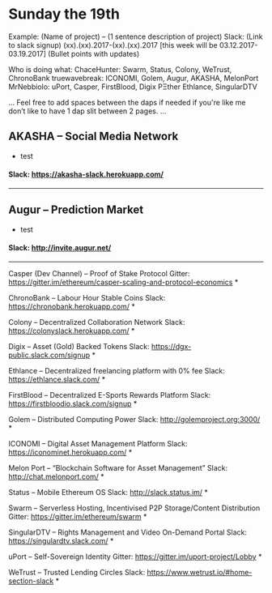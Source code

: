 # Sunday the 19th

Example:
(Name of project) – (1 sentence description of project)
Slack: (Link to slack signup)
(xx).(xx).2017-(xx).(xx).2017 [this week will be 03.12.2017-03.19.2017]
(Bullet points with updates)

Who is doing what:
ChaceHunter: 		Swarm, Status, Colony, WeTrust, ChronoBank
truewavebreak:			ICONOMI, Golem, Augur, AKASHA, MelonPort
MrNebbiolo: 				uPort, Casper, FirstBlood, Digix
PΞther				Ethlance, SingularDTV

…
Feel free to add spaces between the daps if needed if you're like me don’t like to have 1 dap slit between 2 pages. 
...



## AKASHA – Social Media Network
* test

#### Slack: https://akasha-slack.herokuapp.com/
---
## Augur – Prediction Market
* test

#### Slack: http://invite.augur.net/
---

Casper (Dev Channel) – Proof of Stake Protocol
Gitter: https://gitter.im/ethereum/casper-scaling-and-protocol-economics
*  

ChronoBank – Labour Hour Stable Coins
Slack: https://chronobank.herokuapp.com/
*

Colony – Decentralized Collaboration Network
Slack: https://colonyslack.herokuapp.com/
*

Digix – Asset (Gold) Backed Tokens
Slack: https://dgx-public.slack.com/signup
*

Ethlance – Decentralized freelancing platform with 0% fee
Slack: https://ethlance.slack.com/
*

FirstBlood – Decentralized E-Sports Rewards Platform
Slack: https://firstbloodio.slack.com/signup
*

Golem – Distributed Computing Power
Slack: http://golemproject.org:3000/
* 

ICONOMI – Digital Asset Management Platform
Slack: https://iconominet.herokuapp.com/
*

Melon Port – “Blockchain Software for Asset Management”
Slack: http://chat.melonport.com/
*

Status – Mobile Ethereum OS
Slack: http://slack.status.im/
*

Swarm – Serverless Hosting, Incentivised P2P Storage/Content Distribution
Gitter: https://gitter.im/ethereum/swarm
*

SingularDTV – Rights Management and Video On-Demand Portal
Slack: https://singulardtv.slack.com/
*

uPort – Self-Sovereign Identity
Gitter: https://gitter.im/uport-project/Lobby
*

WeTrust – Trusted Lending Circles
Slack: https://www.wetrust.io/#home-section-slack
*
